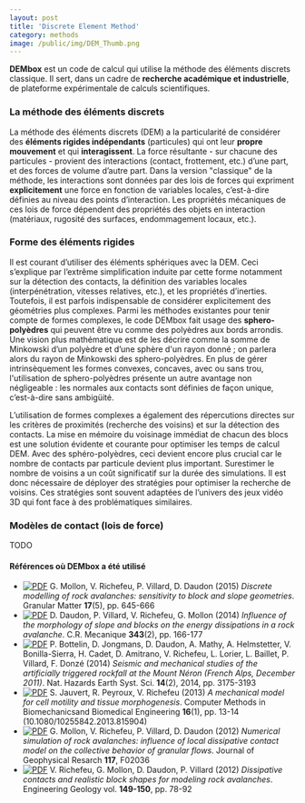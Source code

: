 ```yaml
---
layout: post
title: 'Discrete Element Method'
category: methods
image: /public/img/DEM_Thumb.png
---
```


**DEMbox** est un code de calcul qui utilise la méthode des éléments discrets classique. 
Il sert, dans un cadre de **recherche académique et industrielle**, 
de plateforme expérimentale de calculs scientifiques. 

### La méthode des éléments discrets

La méthode des éléments discrets (DEM) 
a la particularité de considérer des **éléments rigides indépendants** (particules) qui ont leur **propre mouvement** et qui **interagissent**. 
La force résultante - sur chacune des particules - provient des interactions (contact, frottement, etc.) d’une part,
et des forces de volume d’autre part. Dans la version "classique" de la méthode, les interactions sont données par des lois de forces qui expriment **explicitement** 
une force en fonction de variables locales, c’est-à-dire définies au niveau des points d’interaction. 
Les propriétés mécaniques de ces lois de force dépendent des propriétés des objets en interaction (matériaux, rugosité des surfaces,
 endommagement locaux, etc.).
 
### Forme des éléments rigides

Il est courant d’utiliser des éléments sphériques avec la DEM. Ceci s’explique par l’extrême simplification induite 
par cette forme notamment sur la détection des contacts, la définition des variables locales (interpénétration, 
vitesses relatives, etc.), et les propriétés d’inerties.  Toutefois, il est parfois indispensable de considérer 
explicitement des géométries plus complexes.
Parmi les méthodes existantes pour tenir compte de formes 
complexes, le code DEMbox fait usage des **sphero-polyèdres** qui peuvent être vu comme des polyèdres aux bords arrondis. 
Une vision plus mathématique est de les décrire comme la somme de Minkowski d’un polyèdre et d’une sphère d'un rayon donné ; 
on parlera alors du rayon de Minkowski des sphero-polyèdres. En plus de gérer intrinsèquement les formes convexes, concaves, 
avec ou sans trou, l'utilisation de sphero-polyèdres présente 
un autre avantage non négligeable : les normales aux contacts sont définies de façon unique, c’est-à-dire sans ambigüité.

L’utilisation de formes complexes a également des répercutions directes sur les critères de proximités 
(recherche des voisins) et sur la détection des contacts. La mise en mémoire du voisinage immédiat de 
chacun des blocs est une solution évidente et courante pour optimiser les temps de calcul DEM. 
Avec des sphéro-polyèdres, ceci devient encore plus crucial car le nombre de contacts par particule devient plus important. 
Surestimer le nombre de voisins a un coût significatif sur la durée des simulations. Il est donc nécessaire de déployer 
des stratégies pour optimiser la recherche de voisins. Ces stratégies sont souvent adaptées de l’univers des jeux vidéo 3D
 qui font face à des problématiques similaires. 

### Modèles de contact (lois de force)


TODO

#### Références où DEMbox a été utilisé

* [![PDF](../../img/pdf.png)](../../pdf/GRMA2015.pdf) G. Mollon, V. Richefeu, P. Villard, D. Daudon (2015) _Discrete modelling of rock avalanches: sensitivity to block and slope geometries_. Granular Matter **17**(5), pp. 645-666 
* [![PDF](../../img/pdf.png)](../../pdf/daudon_villard_richefeu_mollon_CRM_2015.pdf) D. Daudon, P. Villard, V. Richefeu, G. Mollon (2014) _Influence of the morphology of slope and blocks on the energy dissipations in a rock avalanche_. C.R. Mecanique **343**(2), pp. 166-177  
* [![PDF](../../img/pdf.png)](../../pdf/nhess-14-3175-2014.pdf) P. Bottelin, D. Jongmans, D. Daudon, A. Mathy, A. Helmstetter, V. Bonilla-Sierra, H. Cadet, D. Amitrano, V. Richefeu, L. Lorier, L. Baillet, P. Villard, F. Donzé (2014) _Seismic and mechanical studies of the artificially triggered rockfall at the Mount Néron (French Alps, December 2011)_. Nat. Hazards Earth Syst. Sci. **14**(2), 2014, pp. 3175-3193  
* [![PDF](../../img/pdf.png)](../../pdf/JauvertCMBB2013.pdf) S. Jauvert, R. Peyroux, V. Richefeu (2013) _A mechanical model for cell motility and tissue morphogenesis_. Computer Methods in Biomechanicsand Biomedical Engineering **16**(1), pp. 13-14 (10.1080/10255842.2013.815904)
* [![PDF](../../img/pdf.png)](../../pdf/JGR_Mollon2012.pdf) G. Mollon, V. Richefeu, P. Villard, D. Daudon (2012) _Numerical simulation of rock avalanches: influence of local dissipative contact model on the collective behavior of granular flows_. Journal of Geophysical Resarch **117**, F02036 
* [![PDF](../../img/pdf.png)](../../pdf/Richefeu_et_al_2012.pdf) V. Richefeu, G. Mollon, D. Daudon, P. Villard (2012) _Dissipative contacts and realistic block shapes for modeling rock avalanches_. Engineering Geology vol. **149-150**, pp. 78-92 